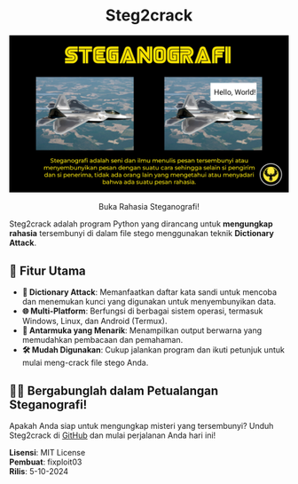 <div align="center">
  <h1>Steg2crack</h1>
</div>

<div>
  <img src="https://github.com/fixploit03/Steg2crack/blob/main/20241014_002830.jpg"/>
</div>

<div align="center">
  <p>Buka Rahasia Steganografi!</p>
</div>

<div>
  <p>Steg2crack adalah program Python yang dirancang untuk <b>mengungkap rahasia</b> tersembunyi di dalam file stego menggunakan teknik <b>Dictionary Attack</b>.</p>
</div>

## 🚀 Fitur Utama
- **🔑 Dictionary Attack**: Memanfaatkan daftar kata sandi untuk mencoba dan menemukan kunci yang digunakan untuk menyembunyikan data.
- **🌐 Multi-Platform**: Berfungsi di berbagai sistem operasi, termasuk Windows, Linux, dan Android (Termux).
- **🎨 Antarmuka yang Menarik**: Menampilkan output berwarna yang memudahkan pembacaan dan pemahaman.
- **🛠️ Mudah Digunakan**: Cukup jalankan program dan ikuti petunjuk untuk mulai meng-crack file stego Anda.

## 🙋‍♂️ Bergabunglah dalam Petualangan Steganografi!
Apakah Anda siap untuk mengungkap misteri yang tersembunyi? Unduh Steg2crack di [GitHub](https://github.com/fixploit03/steg2crack/) dan mulai perjalanan Anda hari ini!

**Lisensi**: MIT License  
**Pembuat**: fixploit03  
**Rilis**: 5-10-2024

